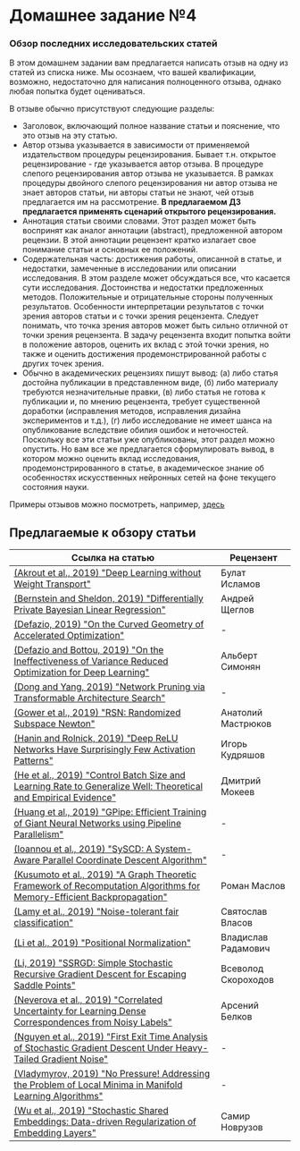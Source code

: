 # Домашнее задание №4
### Обзор последних исследовательских статей

В этом домашнем задании вам предлагается написать отзыв на одну из статей из списка ниже. Мы осознаем, что вашей квалификации, возможно, недостаточно для написания полноценного отзыва, однако любая попытка будет оцениваться.

В отзыве обычно присутствуют следующие разделы:

- Заголовок, включающий полное название статьи и пояснение, что это отзыв на эту статью.
- Автор отзыва указывается в зависимости от применяемой издательством процедуры рецензирования. Бывает т.н. открытое рецензирование - где указывается автор отзыва. В процедуре слепого рецензирования автор отзыва не указывается. В рамках процедуры двойного слепого рецензирования ни автор отзыва не знает авторов статьи, ни авторы статьи не знают, чей отзыв предлагается им на рассмотрение. **В предлагаемом ДЗ предлагается применять сценарий открытого рецензирования.**
- Аннотация статьи своими словами. Этот раздел может быть воспринят как аналог аннотации (abstract), предложенной автором рецензии. В этой аннотации рецензент кратко излагает свое понимание статьи и основных ее положений.
- Содержательная часть: достижения работы, описанной в статье, и недостатки, замеченные в исследовании или описании исследования. В этом разделе может обсуждаться все, что касается сути исследования. Достоинства и недостатки предложенных методов. Положительные и отрицательные стороны полученных результатов. Особенности интерпретации результатов с точки зрения авторов статьи и с точки зрения рецензента. Следует понимать, что точка зрения авторов может быть сильно отличной от точки зрения рецензента. В задачу рецензента входит попытка войти в положение авторов, оценить их вклад с этой точки зрения, но также и оценить достижения продемонстрированной работы с других точек зрения.
- Обычно в академических рецензиях пишут вывод: (а) либо статья достойна публикации в представленном виде, (б) либо материалу требуются незначительные правки, (в) либо статья не готова к публикации и, по мнению рецензента, требует существенной доработки (исправления методов, исправления дизайна экспериментов и т.д.), (г) либо исследование не имеет шанса на опубликование вследствие обилия ошибок и неточностей. Поскольку все эти статьи уже опубликованы, этот раздел можно опустить. Но вам все же предлагается сформулировать вывод, в котором можно оценить вклад исследования, продемонстрированного в статье, в академическое знание об особенностях искусственных нейронных сетей на фоне текущего состояния науки.

Примеры отзывов можно посмотреть, например, [здесь](https://openreview.net/search?term=neurips2019&group=NeurIPS.cc&content=all&source=forum&sort=cdate%3Adesc)


## Предлагаемые к обзору статьи

| Ссылка на статью | Рецензент |
| ----- | ---- |
| [(Akrout et al., 2019) "Deep Learning without Weight Transport"](http://papers.nips.cc/paper/8383-deep-learning-without-weight-transport) | Булат Исламов |
| [(Bernstein and Sheldon, 2019) "Differentially Private Bayesian Linear Regression"](http://papers.nips.cc/paper/8343-differentially-private-bayesian-linear-regression) | Андрей Щеглов |
| [(Defazio, 2019) "On the Curved Geometry of Accelerated Optimization"](http://papers.nips.cc/paper/8453-on-the-curved-geometry-of-accelerated-optimization) | - |
| [(Defazio and Bottou, 2019) "On the Ineffectiveness of Variance Reduced Optimization for Deep Learning"](http://papers.nips.cc/paper/8452-on-the-ineffectiveness-of-variance-reduced-optimization-for-deep-learning) | Альберт Симонян |
| [(Dong and Yang, 2019) "Network Pruning via Transformable Architecture Search"](http://papers.nips.cc/paper/8364-network-pruning-via-transformable-architecture-search) | - |
| [(Gower et al., 2019) "RSN: Randomized Subspace Newton"](http://papers.nips.cc/paper/8351-rsn-randomized-subspace-newton) | Анатолий Мастрюков |
| [(Hanin and Rolnick, 2019) "Deep ReLU Networks Have Surprisingly Few Activation Patterns"](http://papers.nips.cc/paper/8328-deep-relu-networks-have-surprisingly-few-activation-patterns) | Игорь Кудряшов |
| [(He et al., 2019) "Control Batch Size and Learning Rate to Generalize Well: Theoretical and Empirical Evidence"](http://papers.nips.cc/paper/8398-control-batch-size-and-learning-rate-to-generalize-well-theoretical-and-empirical-evidence) | Дмитрий Мокеев |
| [(Huang et al., 2019) "GPipe: Efficient Training of Giant Neural Networks using Pipeline Parallelism"](http://papers.nips.cc/paper/8305-gpipe-efficient-training-of-giant-neural-networks-using-pipeline-parallelism) | - |
| [(Ioannou et al., 2019) "SySCD: A System-Aware Parallel Coordinate Descent Algorithm"](http://papers.nips.cc/paper/8349-syscd-a-system-aware-parallel-coordinate-descent-algorithm) | - |
| [(Kusumoto et al., 2019) "A Graph Theoretic Framework of Recomputation Algorithms for Memory-Efficient Backpropagation"](http://papers.nips.cc/paper/8400-a-graph-theoretic-framework-of-recomputation-algorithms-for-memory-efficient-backpropagation) | Роман Маслов |
| [(Lamy et al., 2019) "Noise-tolerant fair classification"](http://papers.nips.cc/paper/8322-noise-tolerant-fair-classification) | Святослав Власов |
| [(Li et al., 2019) "Positional Normalization"](http://papers.nips.cc/paper/8440-positional-normalization) | Владислав Радамович |
| [(Li, 2019) "SSRGD: Simple Stochastic Recursive Gradient Descent for Escaping Saddle Points"](http://papers.nips.cc/paper/8431-ssrgd-simple-stochastic-recursive-gradient-descent-for-escaping-saddle-points) | Всеволод Скороходов |
| [(Neverova et al., 2019) "Correlated Uncertainty for Learning Dense Correspondences from Noisy Labels"](http://papers.nips.cc/paper/8378-correlated-uncertainty-for-learning-dense-correspondences-from-noisy-labels) | Арсений Белков |
| [(Nguyen et al., 2019) "First Exit Time Analysis of Stochastic Gradient Descent Under Heavy-Tailed Gradient Noise"](http://papers.nips.cc/paper/8320-first-exit-time-analysis-of-stochastic-gradient-descent-under-heavy-tailed-gradient-noise) | - |
| [(Vladymyrov, 2019) "No Pressure! Addressing the Problem of Local Minima in Manifold Learning Algorithms"](http://papers.nips.cc/paper/8357-no-pressure-addressing-the-problem-of-local-minima-in-manifold-learning-algorithms) | - |
| [(Wu et al., 2019) "Stochastic Shared Embeddings: Data-driven Regularization of Embedding Layers"](http://papers.nips.cc/paper/8298-stochastic-shared-embeddings-data-driven-regularization-of-embedding-layers) | Самир Новрузов |